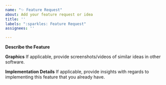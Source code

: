 ```yaml
---
name: "✨ Feature Request"
about: Add your feature request or idea
title: ''
labels: ":sparkles: Feature Request"
assignees: ''

---
```


**Describe the Feature**

**Graphics**
If applicable, provide screenshots/videos of similar ideas in other software.

**Implementation Details**
If applicable, provide insights with regards to implementing this feature that you already have.
